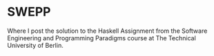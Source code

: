 # SWEPP
Where I post the solution to the Haskell Assignment from the Software Engineering and Programming Paradigms course at The Technical University of Berlin.
